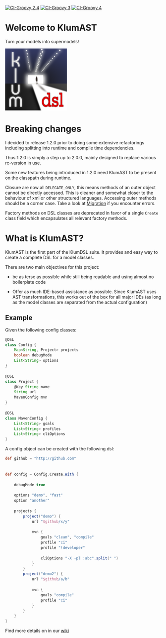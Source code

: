 [![CI-Groovy 2.4](https://github.com/klum-dsl/klum-ast/actions/workflows/ci-groovy-2.4.yml/badge.svg?branch=master)](https://github.com/klum-dsl/klum-ast/actions/workflows/ci-groovy-2.4.yml)
[![CI-Groovy 3](https://github.com/klum-dsl/klum-ast/actions/workflows/ci-groovy-3.yml/badge.svg?branch=master)](https://github.com/klum-dsl/klum-ast/actions/workflows/ci-groovy-3.yml)
[![CI-Groovy 4](https://github.com/klum-dsl/klum-ast/actions/workflows/ci-groovy-4.yml/badge.svg?branch=master)](https://github.com/klum-dsl/klum-ast/actions/workflows/ci-groovy-4.yml)

Welcome to KlumAST
==================
Turn your models into supermodels!



[![klum logo](img/klumlogo.png)](https://github.com/klum-dsl/klum-ast)

# Breaking changes

I decided to release 1.2.0 prior to doing some extensive refactorings including splitting into runtime and compile
time dependencies.

Thus 1.2.0 is simply a step up to 2.0.0, mainly designed to replace various rc-version in use.

Some new features being introduced in 1.2.0 need KlumAST to
be present on the classpath during runtime.

Closure are now all `DELEGATE_ONLY`, this means methods of an outer object cannot be
directly accessed. This is cleaner and somewhat closer to the behaviour of
xml or other structured languages. Accessing outer methods should be a corner case.
Take a look at [Migration](https://github.com/klum-dsl/klum-ast/wiki/Migration) if you encounter errors.

Factory methods on DSL classes are deprecated in favor of a single `Create` class field which encapsulates all
relevant factory methods.

# What is KlumAST?

KlumAST is the first part of the KlumDSL suite. It provides and easy way to create a complete DSL for a model classes.
 
There are two main objectives for this project:

- be as terse as possible while still being readable and using almost no boilerplate code

- Offer as much IDE-based assistance as possible.
  Since KlumAST uses AST transformations, this works out of the
  box for all major IDEs (as long as the model classes are separated from
  the actual configuration)

## Example

Given the following config classes:

```groovy
@DSL
class Config {
    Map<String, Project> projects
    boolean debugMode
    List<String> options
}

@DSL
class Project {
    @Key String name
    String url
    MavenConfig mvn
}

@DSL
class MavenConfig {
    List<String> goals
    List<String> profiles
    List<String> cliOptions
}
```

A config object can be created with the following dsl:

```groovy
def github = "http://github.com"


def config = Config.Create.With {

    debugMode true
    
    options "demo", "fast"
    option "another"
    
    projects {
        project("demo") {
            url "$github/x/y"
            
            mvn {
                goals "clean", "compile"
                profile "ci"
                profile "!developer"
                
                cliOptions "-X -pl :abc".split(" ")
            }
        }
        project("demo2") {
            url "$github/a/b"
            
            mvn {
                goals "compile"
                profile "ci"
            }
        }
    }
}
```

Find more details on in our [wiki](https://github.com/klum-dsl/klum-ast/wiki)
